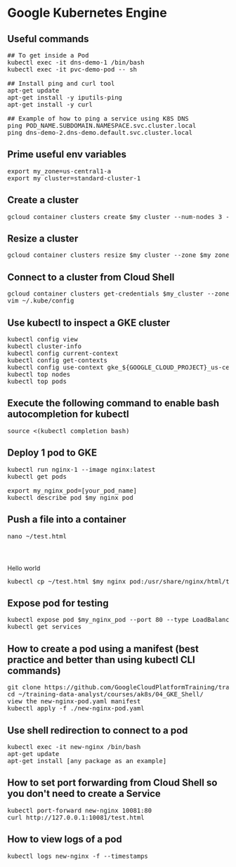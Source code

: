 # Google Kubernetes Engine

## Useful commands
<pre>
## To get inside a Pod
kubectl exec -it dns-demo-1 /bin/bash
kubectl exec -it pvc-demo-pod -- sh

## Install ping and curl tool
apt-get update
apt-get install -y iputils-ping
apt-get install -y curl

## Example of how to ping a service using K8S DNS
ping POD_NAME.SUBDOMAIN.NAMESPACE.svc.cluster.local
ping dns-demo-2.dns-demo.default.svc.cluster.local
</pre>

## Prime useful env variables
<pre>
export my_zone=us-central1-a
export my_cluster=standard-cluster-1
</pre>

## Create a cluster
<pre>
gcloud container clusters create $my_cluster --num-nodes 3 --zone $my_zone --enable-ip-alias
</pre>

## Resize a cluster
<pre>
gcloud container clusters resize $my_cluster --zone $my_zone --size=4
</pre>

## Connect to a cluster from Cloud Shell
<pre>
gcloud container clusters get-credentials $my_cluster --zone $my_zone
vim ~/.kube/config
</pre>

## Use kubectl to inspect a GKE cluster
<pre>
kubectl config view
kubectl cluster-info
kubectl config current-context
kubectl config get-contexts
kubectl config use-context gke_${GOOGLE_CLOUD_PROJECT}_us-central1-a_standard-cluster-1
kubectl top nodes
kubectl top pods
</pre>


## Execute the following command to enable bash autocompletion for kubectl
<pre>
source <(kubectl completion bash)
</pre>

## Deploy 1 pod to GKE
<pre>
kubectl run nginx-1 --image nginx:latest
kubectl get pods

export my_nginx_pod=[your_pod_name]
kubectl describe pod $my_nginx_pod
</pre>

## Push a file into a container
<pre>
nano ~/test.html
</pre>

<html> <header><title>This is title</title></header>
<body> Hello world </body>
</html>

<pre>
kubectl cp ~/test.html $my_nginx_pod:/usr/share/nginx/html/test.html
</pre>

## Expose pod for testing
<pre>
kubectl expose pod $my_nginx_pod --port 80 --type LoadBalancer
kubectl get services
</pre>

## How to create a pod using a manifest (best practice and better than using kubectl CLI commands)
<pre>
git clone https://github.com/GoogleCloudPlatformTraining/training-data-analyst
cd ~/training-data-analyst/courses/ak8s/04_GKE_Shell/
view the new-nginx-pod.yaml manifest
kubectl apply -f ./new-nginx-pod.yaml
</pre>

## Use shell redirection to connect to a pod
<pre>
kubectl exec -it new-nginx /bin/bash
apt-get update
apt-get install [any package as an example]
</pre>

## How to set port forwarding from Cloud Shell so you don't need to create a Service
<pre>
kubectl port-forward new-nginx 10081:80
curl http://127.0.0.1:10081/test.html 
</pre>

## How to view logs of a pod
<pre>
kubectl logs new-nginx -f --timestamps
</pre>
